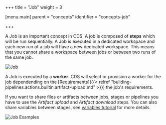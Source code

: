 +++
title = "Job"
weight = 3

[menu.main]
parent = "concepts"
identifier = "concepts-job"

+++

A Job is an important concept in CDS. A job is composed of **steps** which will be run sequentially. A Job is executed in a dedicated workspace and each new run of a job will have a new dedicated workspace. This means that you cannot share a workspace between jobs or between two runs of the same job.

![Job](/images/concepts_job.png)

A Job is executed by a **worker**. CDS will select or provision a worker for the job dependending on the [Requirements]({{< relref "building-pipelines.actions.builtin.artifact-upload.md" >}}) the job's requirements.

If you want to share files or artifacts between jobs, stages or pipelines you have to use the *Artifact upload* and *Artifact download* steps. You can also share variables between stages, see [variables tutorial](variables.md) for more details.


![Job Examples](/images/concepts_job_example.png)
